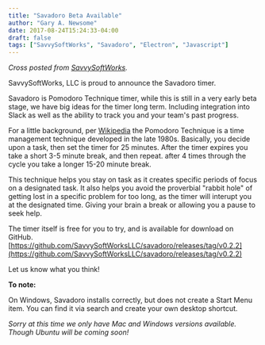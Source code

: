 ```yaml
---
title: "Savadoro Beta Available"
author: "Gary A. Newsome"
date: 2017-08-24T15:24:33-04:00
draft: false
tags: ["SavvySoftWorks", "Savadoro", "Electron", "Javascript"]
---
```


*Cross posted from [SavvySoftWorks](http://savvysoftworks.com).*

SavvySoftWorks, LLC is proud to announce the Savadoro timer.

Savadoro is Pomodoro Technique timer, while this is still in a very early beta stage, we have big ideas for the timer long term. Including integration into Slack as well as the ability to track you and your team's past progress.

For a little background, per [Wikipedia](https://en.wikipedia.org/wiki/Pomodoro_Technique) the Pomodoro Technique is a time management technique developed in the late 1980s. Basically, you decide upon a task, then set the timer for 25 minutes. After the timer expires you take a short 3-5 minute break, and then repeat. after 4 times through the cycle you take a longer 15-20 minute break.

This technique helps you stay on task as it creates specific periods of focus on a designated task. It also helps you avoid the proverbial "rabbit hole" of getting lost in a specific problem for too long, as the timer will interupt you at the designated time. Giving your brain a break or allowing you a pause to seek help.

The timer itself is free for you to try, and is available for download on GitHub. [https://github.com/SavvySoftWorksLLC/savadoro/releases/tag/v0.2.2](https://github.com/SavvySoftWorksLLC/savadoro/releases/tag/v0.2.2)

Let us know what you think!

__To note:__

On Windows, Savadoro installs correctly, but does not create a Start Menu item. You can find it via search and create your own desktop shortcut.

*Sorry at this time we only have Mac and Windows versions available. Though Ubuntu will be coming soon!*

